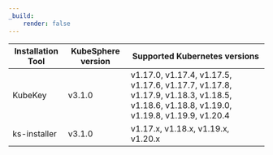 ```yaml
---
_build:
    render: false
---
```


| Installation Tool | KubeSphere version | Supported Kubernetes versions                                |
| ----------------- | ------------------ | ------------------------------------------------------------ |
| KubeKey           | v3.1.0             | v1.17.0, v1.17.4, v1.17.5, v1.17.6, v1.17.7, v1.17.8, v1.17.9, v1.18.3, v1.18.5, v1.18.6, v1.18.8, v1.19.0, v1.19.8, v1.19.9, v1.20.4 |
| ks-installer      | v3.1.0             | v1.17.x, v1.18.x, v1.19.x, v1.20.x                           |

